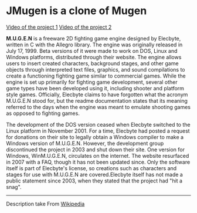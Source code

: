 # JMugen is a clone of Mugen #

[Video of the project 1](http://www.youtube.com/watch?v=c4BK76YYMyc)
[Video of the project 2](http://www.youtube.com/watch?v=8gf7321tC28)

**M.U.G.E.N** is a freeware 2D fighting game engine designed by Elecbyte, written in C with the Allegro library. The engine was originally released in July 17, 1999. Beta versions of it were made to work on DOS, Linux and Windows platforms, distributed through their website. The engine allows users to insert created characters, background stages, and other game objects through interpreted text files, graphics, and sound compilations to create a functioning fighting game similar to commercial games. While the engine is set up primarily for fighting game development, several other game types have been developed using it, including shooter and platform style games. Officially, Elecbyte claims to have forgotten what the acronym M.U.G.E.N stood for, but the readme documentation states that its meaning referred to the days when the engine was meant to emulate shooting games as opposed to fighting games.

The development of the DOS version ceased when Elecbyte switched to the Linux platform in November 2001. For a time, Elecbyte had posted a request for donations on their site to legally obtain a Windows compiler to make a Windows version of M.U.G.E.N. However, the development group discontinued the project in 2003 and shut down their site. One version for Windows, WinM.U.G.E.N, circulates on the internet. The website resurfaced in 2007 with a FAQ, though it has not been updated since. Only the software itself is part of Elecbyte's license, so creations such as characters and stages for use with M.U.G.E.N are covered.Elecbyte itself has not made a public statement since 2003, when they stated that the project had "hit a snag".


---


Description take From [Wikipedia](http://en.wikipedia.org/wiki/MUGEN)